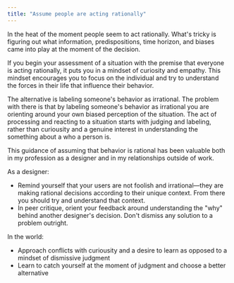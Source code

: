 ```yaml
---
title: "Assume people are acting rationally"
---
```


In the heat of the moment people seem to act rationally. What's tricky is figuring out what information, predispositions, time horizon, and biases came into play at the moment of the decision.

If you begin your assessment of a situation with the premise that everyone is acting rationally, it puts you in a mindset of curiosity and empathy. This mindset encourages you to focus on the individual and try to understand the forces in their life that influence their behavior.

The alternative is labeling someone's behavior as irrational. The problem with there is that by labeling someone's behavior as irrational you are orienting around your own biased perception of the situation. The act of processing and reacting to a situation starts with judging and labeling, rather than curiousity and a genuine interest in understanding the something about a who a person is.

This guidance of assuming that behavior is rational has been valuable both in my profession as a designer and in my relationships outside of work.

As a designer:

- Remind yourself that your users are not foolish and irrational—they are making rational decisions according to their unique context. From there you should try and understand that context.
- In peer critique, orient your feedback around understanding the "why" behind another designer's decision. Don't dismiss any solution to a problem outright.

In the world:

- Approach conflicts with curiousity and a desire to learn as opposed to a mindset of dismissive judgment
- Learn to catch yourself at the moment of judgment and choose a better alternative